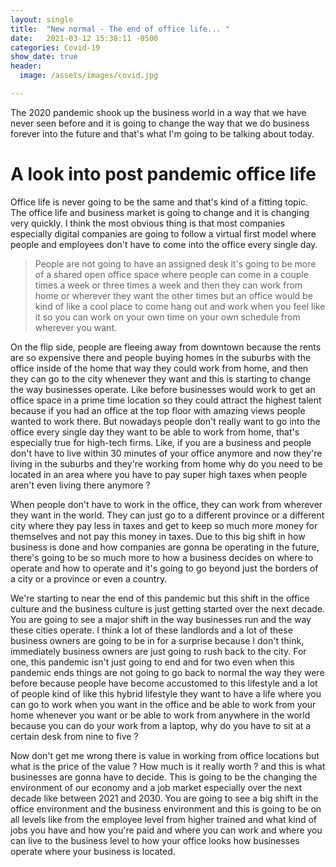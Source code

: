 ```yaml
---
layout: single
title:  "New normal - The end of office life... "
date:   2021-03-12 15:38:11 -0500
categories: Covid-19
show_date: true 
header:
  image: /assets/images/covid.jpg

---
```

The 2020 pandemic shook up the business world in a way that we have never seen before and it is going to change the way that we do business forever into the future and that's what I'm going to be talking about today. 

<h1 id="Post pandemic office life" >A look into post pandemic office life</h1>

Office life is never going to be the same and that's kind of a fitting topic. The office life and business market is going to change and it is changing very quickly. I think the most obvious thing is that most companies especially digital companies are going to follow a virtual first model where people and employees don't have to come into the office every single day.  

<blockquote>People are not going to have an assigned desk it's going to be more of a shared open office space where people can come in a couple times a week or three times a week and then they can work from home or wherever they want the other times but an office would be kind of like a cool place to come hang out and work when you feel like it so you can work on your own time on your own schedule from wherever you want. </blockquote>

On the flip side, people are fleeing away from downtown because the rents are so expensive there and people buying homes in the suburbs with the office inside of the home that way they could work from home, and then they can go to the city whenever they want and this is starting to change the way businesses operate. Like before businesses would work to get an office space in a prime time location so they could attract the highest talent because if you had an office at the top floor with amazing views people wanted to work there.
But nowadays people don't really want to go into the office every single day they want to be able to work from home, that's especially true for high-tech firms. 
Like, if you are a business and people don't have to live within 30 minutes of your office anymore and now they're living in the suburbs and they're working from home why do you need to be located in an area where you have to pay super high taxes when people aren't even living there anymore ?

When people don't have to work in the office, they can work from wherever they want in the world. They can just go to a different province or a different city where they pay less in taxes and get to keep so much more money for themselves and not pay this money in taxes. Due to this big shift in how business is done and how companies are gonna be operating in the future, there's going to be so much more to how a business decides on where to operate and how to operate and it's going to go beyond just the borders of a city or a province or even a country. 

We're starting to near the end of this pandemic but this shift in the office culture and the business culture is just getting started over the next decade. You are going to see a major shift in the way businesses run and the way these cities operate. I think a lot of these landlords and a lot of these business owners are going to be in for a surprise because I don't think, immediately business owners are just going to rush back to the city. For one, this pandemic isn't just going to end and for two even when this pandemic ends things are not going to go back to normal the way they were before because people have become accustomed to this lifestyle and a lot of people kind of like this hybrid lifestyle they want to have a life where you can go to work when you want in the office and be able to work from your home whenever you want or be able to work from anywhere in the world because you can do your work from a laptop, why do you have to sit at a certain desk from nine to five ?

Now don't get me wrong there is value in working from office locations but what is the price of the value ? How much is it really worth ? and this is what businesses are gonna have to decide. This is going to be the changing the environment of our economy and a job market especially over the next decade like between 2021 and 2030. You are going to see a big shift in the office environment and the business environment and this is going to be on all levels like from the employee level from higher trained and what kind of jobs you have and how you're paid and where you can work and where you can live to the business level to how your office looks how businesses operate where your business is located.



